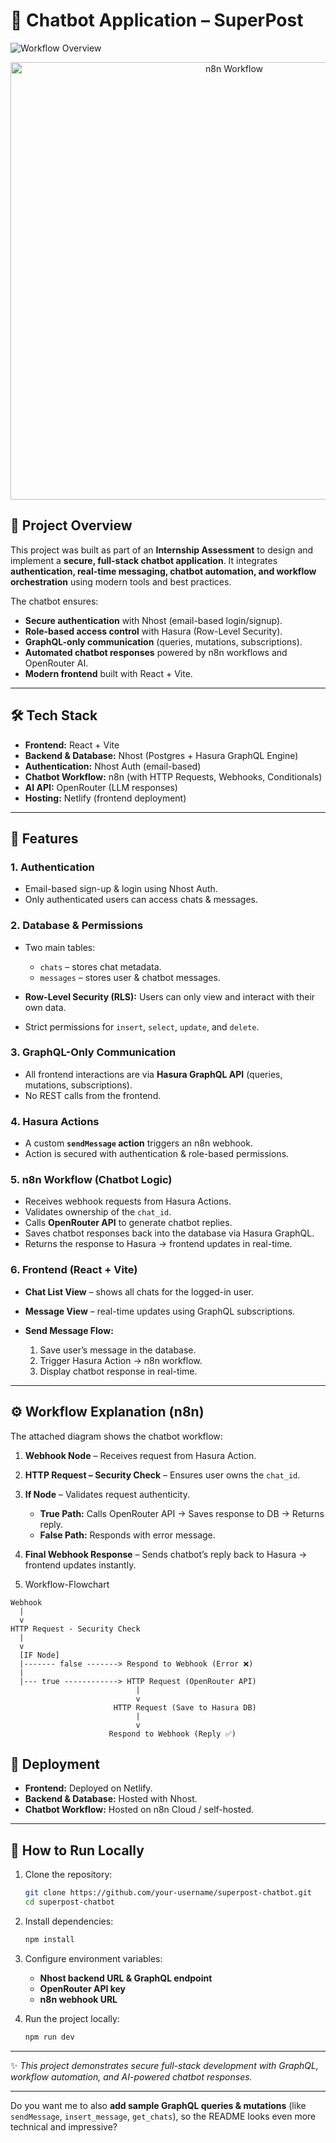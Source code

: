

# 🚀 Chatbot Application – SuperPost

![Workflow Overview](./de129da5-c87f-4798-bffe-24e4d915b4ac.png)
<p align="center"> <img src="./de129da5-c87f-4798-bffe-24e4d915b4ac.png" alt="n8n Workflow" width="700"/> </p>

## 📌 Project Overview

This project was built as part of an **Internship Assessment** to design and implement a **secure, full-stack chatbot application**.
It integrates **authentication, real-time messaging, chatbot automation, and workflow orchestration** using modern tools and best practices.

The chatbot ensures:

* **Secure authentication** with Nhost (email-based login/signup).
* **Role-based access control** with Hasura (Row-Level Security).
* **GraphQL-only communication** (queries, mutations, subscriptions).
* **Automated chatbot responses** powered by n8n workflows and OpenRouter AI.
* **Modern frontend** built with React + Vite.

---

## 🛠️ Tech Stack

* **Frontend:** React + Vite
* **Backend & Database:** Nhost (Postgres + Hasura GraphQL Engine)
* **Authentication:** Nhost Auth (email-based)
* **Chatbot Workflow:** n8n (with HTTP Requests, Webhooks, Conditionals)
* **AI API:** OpenRouter (LLM responses)
* **Hosting:** Netlify (frontend deployment)

---

## 🔐 Features

### 1. Authentication

* Email-based sign-up & login using Nhost Auth.
* Only authenticated users can access chats & messages.

### 2. Database & Permissions

* Two main tables:

  * `chats` – stores chat metadata.
  * `messages` – stores user & chatbot messages.
* **Row-Level Security (RLS):** Users can only view and interact with their own data.
* Strict permissions for `insert`, `select`, `update`, and `delete`.

### 3. GraphQL-Only Communication

* All frontend interactions are via **Hasura GraphQL API** (queries, mutations, subscriptions).
* No REST calls from the frontend.

### 4. Hasura Actions

* A custom **`sendMessage` action** triggers an n8n webhook.
* Action is secured with authentication & role-based permissions.

### 5. n8n Workflow (Chatbot Logic)

* Receives webhook requests from Hasura Actions.
* Validates ownership of the `chat_id`.
* Calls **OpenRouter API** to generate chatbot replies.
* Saves chatbot responses back into the database via Hasura GraphQL.
* Returns the response to Hasura → frontend updates in real-time.

### 6. Frontend (React + Vite)

* **Chat List View** – shows all chats for the logged-in user.
* **Message View** – real-time updates using GraphQL subscriptions.
* **Send Message Flow:**

  1. Save user’s message in the database.
  2. Trigger Hasura Action → n8n workflow.
  3. Display chatbot response in real-time.

---

## ⚙️ Workflow Explanation (n8n)

The attached diagram shows the chatbot workflow:

1. **Webhook Node** – Receives request from Hasura Action.
2. **HTTP Request – Security Check** – Ensures user owns the `chat_id`.
3. **If Node** – Validates request authenticity.

   * **True Path:** Calls OpenRouter API → Saves response to DB → Returns reply.
   * **False Path:** Responds with error message.
4. **Final Webhook Response** – Sends chatbot’s reply back to Hasura → frontend updates instantly.

5. Workflow-Flowchart
   
 ```
Webhook 
   |
   v
HTTP Request - Security Check
   |
   v
   [IF Node]
   |------- false -------> Respond to Webhook (Error ❌)
   |
   |--- true ------------> HTTP Request (OpenRouter API)
                             |
                             v
                        HTTP Request (Save to Hasura DB)
                             |
                             v
                       Respond to Webhook (Reply ✅)
  ```

## 🚀 Deployment

* **Frontend:** Deployed on Netlify.
* **Backend & Database:** Hosted with Nhost.
* **Chatbot Workflow:** Hosted on n8n Cloud / self-hosted.

---

## 📖 How to Run Locally

1. Clone the repository:

   ```bash
   git clone https://github.com/your-username/superpost-chatbot.git
   cd superpost-chatbot
   ```

2. Install dependencies:

   ```bash
   npm install
   ```

3. Configure environment variables:

   * **Nhost backend URL & GraphQL endpoint**
   * **OpenRouter API key**
   * **n8n webhook URL**

4. Run the project locally:

   ```bash
   npm run dev
   ```


---

✨ *This project demonstrates secure full-stack development with GraphQL, workflow automation, and AI-powered chatbot responses.*

---

Do you want me to also **add sample GraphQL queries & mutations** (like `sendMessage`, `insert_message`, `get_chats`), so the README looks even more technical and impressive?

